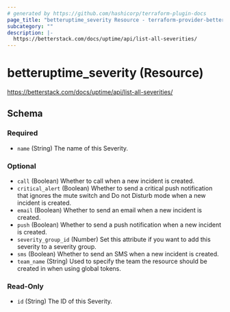```yaml
---
# generated by https://github.com/hashicorp/terraform-plugin-docs
page_title: "betteruptime_severity Resource - terraform-provider-better-uptime"
subcategory: ""
description: |-
  https://betterstack.com/docs/uptime/api/list-all-severities/
---
```


# betteruptime_severity (Resource)

https://betterstack.com/docs/uptime/api/list-all-severities/



<!-- schema generated by tfplugindocs -->
## Schema

### Required

- `name` (String) The name of this Severity.

### Optional

- `call` (Boolean) Whether to call when a new incident is created.
- `critical_alert` (Boolean) Whether to send a critical push notification that ignores the mute switch and Do not Disturb mode when a new incident is created.
- `email` (Boolean) Whether to send an email when a new incident is created.
- `push` (Boolean) Whether to send a push notification when a new incident is created.
- `severity_group_id` (Number) Set this attribute if you want to add this severity to a severity group.
- `sms` (Boolean) Whether to send an SMS when a new incident is created.
- `team_name` (String) Used to specify the team the resource should be created in when using global tokens.

### Read-Only

- `id` (String) The ID of this Severity.


